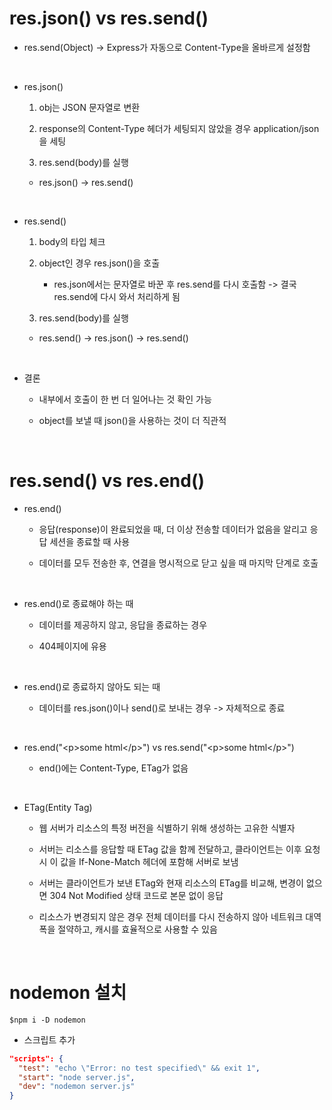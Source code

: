# res.json() vs res.send()

- res.send(Object) -> Express가 자동으로 Content-Type을 올바르게 설정함

<br />

- res.json()

  1. obj는 JSON 문자열로 변환

  2. response의 Content-Type 헤더가 세팅되지 않았을 경우 application/json을 세팅

  3. res.send(body)를 실행

  - res.json() -> res.send()

<br />

- res.send()

  1. body의 타입 체크

  2. object인 경우 res.json()을 호출

     - res.json에서는 문자열로 바꾼 후 res.send를 다시 호출함 -> 결국 res.send에 다시 와서 처리하게 됨

  3. res.send(body)를 실행

  - res.send() -> res.json() -> res.send()

<br />

- 결론

  - 내부에서 호출이 한 번 더 일어나는 것 확인 가능

  - object를 보낼 때 json()을 사용하는 것이 더 직관적

<br />

# res.send() vs res.end()

- res.end()

  - 응답(response)이 완료되었을 때, 더 이상 전송할 데이터가 없음을 알리고 응답 세션을 종료할 때 사용

  - 데이터를 모두 전송한 후, 연결을 명시적으로 닫고 싶을 때 마지막 단계로 호출

<br />

- res.end()로 종료해야 하는 때

  - 데이터를 제공하지 않고, 응답을 종료하는 경우

  - 404페이지에 유용

<br />

- res.end()로 종료하지 않아도 되는 때

  - 데이터를 res.json()이나 send()로 보내는 경우 -> 자체적으로 종료

<br />

- res.end("\<p>some html\</p>") vs res.send("\<p>some html\</p>")

  - end()에는 Content-Type, ETag가 없음

<br />

- ETag(Entity Tag)

  - 웹 서버가 리소스의 특정 버전을 식별하기 위해 생성하는 고유한 식별자

  - 서버는 리소스를 응답할 때 ETag 값을 함께 전달하고, 클라이언트는 이후 요청 시 이 값을 If-None-Match 헤더에 포함해 서버로 보냄

  - 서버는 클라이언트가 보낸 ETag와 현재 리소스의 ETag를 비교해, 변경이 없으면 304 Not Modified 상태 코드로 본문 없이 응답

  - 리소스가 변경되지 않은 경우 전체 데이터를 다시 전송하지 않아 네트워크 대역폭을 절약하고, 캐시를 효율적으로 사용할 수 있음

<br />

# nodemon 설치

```shell
$npm i -D nodemon
```

- 스크립트 추가

```json
"scripts": {
  "test": "echo \"Error: no test specified\" && exit 1",
  "start": "node server.js",
  "dev": "nodemon server.js"
}
```
